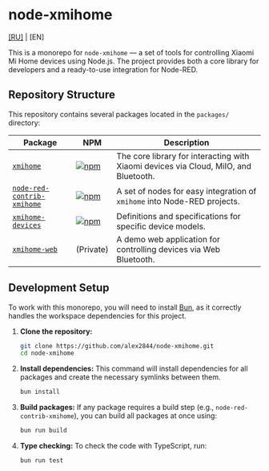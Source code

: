 # node-xmihome

[[RU]](./ru/README.md) | [EN]

This is a monorepo for `node-xmihome` — a set of tools for controlling
Xiaomi Mi Home devices using Node.js. The project provides both a core
library for developers and a ready-to-use integration for Node-RED.

## Repository Structure

This repository contains several packages located in the `packages/` directory:

| Package                                           | NPM                                                                                                                     | Description                                                                              |
| ------------------------------------------------- | ----------------------------------------------------------------------------------------------------------------------- | ---------------------------------------------------------------------------------------- |
| [`xmihome`](../packages/node/)                    | [![npm](https://img.shields.io/npm/v/xmihome.svg)](https://www.npmjs.com/package/xmihome)                                  | The core library for interacting with Xiaomi devices via Cloud, MiIO, and Bluetooth.     |
| [`node-red-contrib-xmihome`](../packages/node-red/) | [![npm](https://img.shields.io/npm/v/node-red-contrib-xmihome.svg)](https://www.npmjs.com/package/node-red-contrib-xmihome) | A set of nodes for easy integration of `xmihome` into Node-RED projects.             |
| [`xmihome-devices`](../packages/devices/)         | [![npm](https://img.shields.io/npm/v/xmihome-devices.svg)](https://www.npmjs.com/package/xmihome-devices)                  | Definitions and specifications for specific device models.                               |
| [`xmihome-web`](../packages/web/)                 | (Private)                                                                                                               | A demo web application for controlling devices via Web Bluetooth.                        |

## Development Setup

To work with this monorepo, you will need to install [Bun](https://bun.sh/),
as it correctly handles the workspace dependencies for this project.

1. **Clone the repository:**

    ```bash
    git clone https://github.com/alex2844/node-xmihome.git
    cd node-xmihome
    ```

2. **Install dependencies:**
    This command will install dependencies for all packages and create the
    necessary symlinks between them.

    ```bash
    bun install
    ```

3. **Build packages:**
    If any package requires a build step (e.g., `node-red-contrib-xmihome`),
    you can build all packages at once using:

    ```bash
    bun run build
    ```

4. **Type checking:**
    To check the code with TypeScript, run:

    ```bash
    bun run test
    ```

